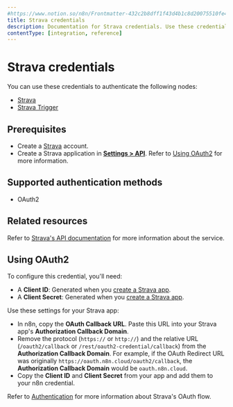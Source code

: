 ```yaml
---
#https://www.notion.so/n8n/Frontmatter-432c2b8dff1f43d4b1c8d20075510fe4
title: Strava credentials
description: Documentation for Strava credentials. Use these credentials to authenticate Strava in n8n, a workflow automation platform.
contentType: [integration, reference]
---
```


# Strava credentials

You can use these credentials to authenticate the following nodes:

- [Strava](/integrations/builtin/app-nodes/n8n-nodes-base.strava.md)
- [Strava Trigger](/integrations/builtin/trigger-nodes/n8n-nodes-base.stravatrigger.md)

## Prerequisites

- Create a [Strava](https://strava.com) account.
- Create a Strava application in [**Settings > API**](https://www.strava.com/settings/api). Refer to [Using OAuth2](#using-oauth2) for more information.

## Supported authentication methods

- OAuth2

## Related resources

Refer to [Strava's API documentation](https://developers.strava.com/docs/reference/) for more information about the service.

## Using OAuth2

To configure this credential, you'll need:

- A **Client ID**: Generated when you [create a Strava app](https://developers.strava.com/docs/getting-started/#account).
- A **Client Secret**: Generated when you [create a Strava app](https://developers.strava.com/docs/getting-started/#account).

Use these settings for your Strava app:

- In n8n, copy the **OAuth Callback URL**. Paste this URL into your Strava app's **Authorization Callback Domain**.
- Remove the protocol (`https://` or `http://`) and the relative URL (`/oauth2/callback` or `/rest/oauth2-credential/callback`) from the **Authorization Callback Domain**. For example, if the OAuth Redirect URL was originally `https://oauth.n8n.cloud/oauth2/callback`, the **Authorization Callback Domain** would be `oauth.n8n.cloud`.
- Copy the **Client ID** and **Client Secret** from your app and add them to your n8n credential.

Refer to [Authentication](https://developers.strava.com/docs/authentication/) for more information about Strava's OAuth flow.
